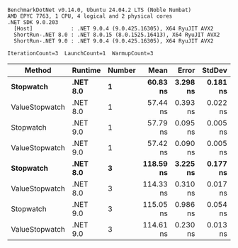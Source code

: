 ```

BenchmarkDotNet v0.14.0, Ubuntu 24.04.2 LTS (Noble Numbat)
AMD EPYC 7763, 1 CPU, 4 logical and 2 physical cores
.NET SDK 9.0.203
  [Host]            : .NET 9.0.4 (9.0.425.16305), X64 RyuJIT AVX2
  ShortRun-.NET 8.0 : .NET 8.0.15 (8.0.1525.16413), X64 RyuJIT AVX2
  ShortRun-.NET 9.0 : .NET 9.0.4 (9.0.425.16305), X64 RyuJIT AVX2

IterationCount=3  LaunchCount=1  WarmupCount=3  

```
| Method         | Runtime  | Number | Mean      | Error    | StdDev   | Min       | Max       | Gen0   | Allocated |
|--------------- |--------- |------- |----------:|---------:|---------:|----------:|----------:|-------:|----------:|
| **Stopwatch**      | **.NET 8.0** | **1**      |  **60.83 ns** | **3.298 ns** | **0.181 ns** |  **60.62 ns** |  **60.94 ns** | **0.0024** |      **40 B** |
| ValueStopwatch | .NET 8.0 | 1      |  57.44 ns | 0.393 ns | 0.022 ns |  57.42 ns |  57.46 ns |      - |         - |
| Stopwatch      | .NET 9.0 | 1      |  57.79 ns | 0.095 ns | 0.005 ns |  57.79 ns |  57.80 ns |      - |         - |
| ValueStopwatch | .NET 9.0 | 1      |  57.42 ns | 0.090 ns | 0.005 ns |  57.41 ns |  57.42 ns |      - |         - |
| **Stopwatch**      | **.NET 8.0** | **3**      | **118.59 ns** | **3.225 ns** | **0.177 ns** | **118.49 ns** | **118.80 ns** | **0.0024** |      **40 B** |
| ValueStopwatch | .NET 8.0 | 3      | 114.33 ns | 0.310 ns | 0.017 ns | 114.31 ns | 114.35 ns |      - |         - |
| Stopwatch      | .NET 9.0 | 3      | 115.05 ns | 0.986 ns | 0.054 ns | 115.01 ns | 115.11 ns |      - |         - |
| ValueStopwatch | .NET 9.0 | 3      | 114.61 ns | 0.230 ns | 0.013 ns | 114.59 ns | 114.62 ns |      - |         - |
